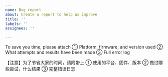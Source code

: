 ```yaml
---
name: Bug report
about: Create a report to help us improve
title: ''
labels: ''
assignees: ''

---
```


To save you time, please attach
① Platform, firmware, and version used
② What attempts and results have been made
③ Full error log

【注意】为了节省大家的时间，请附带上
① 使用的平台、固件、版本
② 做过哪些尝试，什么结果
③ 完整错误日志
